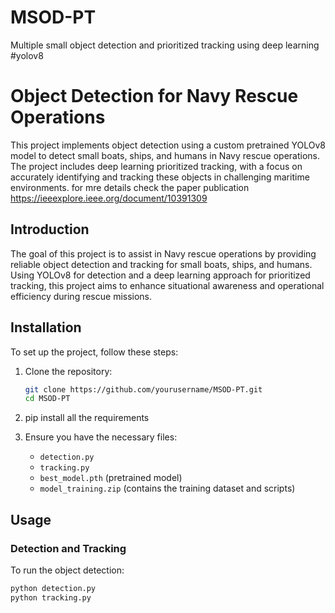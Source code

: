 # MSOD-PT
Multiple small object detection and prioritized tracking using deep learning #yolov8
# Object Detection for Navy Rescue Operations

This project implements object detection using a custom pretrained YOLOv8 model to detect small boats, ships, and humans in Navy rescue operations. The project includes deep learning prioritized tracking, with a focus on accurately identifying and tracking these objects in challenging maritime environments. for mre details check the paper publication https://ieeexplore.ieee.org/document/10391309 


## Introduction

The goal of this project is to assist in Navy rescue operations by providing reliable object detection and tracking for small boats, ships, and humans. Using YOLOv8 for detection and a deep learning approach for prioritized tracking, this project aims to enhance situational awareness and operational efficiency during rescue missions.

## Installation

To set up the project, follow these steps:

1. Clone the repository:

    ```bash
    git clone https://github.com/yourusername/MSOD-PT.git
    cd MSOD-PT
    ```

2.  pip install all the requirements

3. Ensure you have the necessary files:
   - `detection.py`
   - `tracking.py`
   - `best_model.pth` (pretrained model)
   - `model_training.zip` (contains the training dataset and scripts)

## Usage

### Detection and Tracking

To run the object detection:

```bash
python detection.py 
python tracking.py
